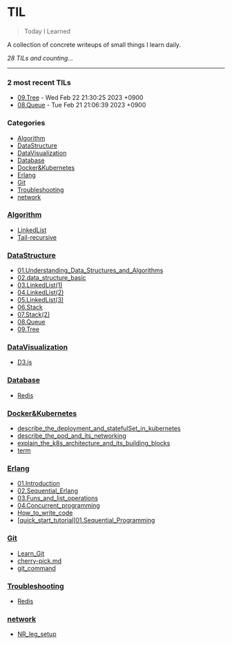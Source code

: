 # TIL
> Today I Learned


A collection of concrete writeups of small things I learn daily.


_28 TILs and counting..._

---

### 2 most recent TILs

- [09.Tree](DataStructure/09.Tree.md) - Wed Feb 22 21:30:25 2023 +0900
- [08.Queue](DataStructure/08.Queue.md) - Tue Feb 21 21:06:39 2023 +0900

### Categories

- [Algorithm](#Algorithm)
- [DataStructure](#DataStructure)
- [DataVisualization](#DataVisualization)
- [Database](#Database)
- [Docker&Kubernetes](#Docker&Kubernetes)
- [Erlang](#Erlang)
- [Git](#Git)
- [Troubleshooting](#Troubleshooting)
- [network](#network)

### [Algorithm](#Algorithm)
- [LinkedList](Algorithm/LinkedList.md)
- [Tail-recursive](Algorithm/Tail-recursive.md)

### [DataStructure](#DataStructure)
- [01.Understanding_Data_Structures_and_Algorithms](DataStructure/01.Understanding_Data_Structures_and_Algorithms.md)
- [02.data_structure_basic](DataStructure/02.data_structure_basic.md)
- [03.LinkedList(1)](DataStructure/03.LinkedList(1).md)
- [04.LinkedList(2)](DataStructure/04.LinkedList(2).md)
- [05.LinkedList(3)](DataStructure/05.LinkedList(3).md)
- [06.Stack](DataStructure/06.Stack.md)
- [07.Stack(2)](DataStructure/07.Stack(2).md)
- [08.Queue](DataStructure/08.Queue.md)
- [09.Tree](DataStructure/09.Tree.md)

### [DataVisualization](#DataVisualization)
- [D3.js](DataVisualization/D3.js.md)

### [Database](#Database)
- [Redis](Database/Redis.md)

### [Docker&Kubernetes](#Docker&Kubernetes)
- [describe_the_deployment_and_statefulSet_in_kubernetes](Docker&Kubernetes/describe_the_deployment_and_statefulSet_in_kubernetes.md)
- [describe_the_pod_and_its_networking](Docker&Kubernetes/describe_the_pod_and_its_networking.md)
- [explain_the_k8s_architecture_and_its_building_blocks](Docker&Kubernetes/explain_the_k8s_architecture_and_its_building_blocks.md)
- [term](Docker&Kubernetes/term.md)

### [Erlang](#Erlang)
- [01.Introduction](Erlang/01.Introduction.md)
- [02.Sequential_Erlang](Erlang/02.Sequential_Erlang.md)
- [03.Funs_and_list_operations](Erlang/03.Funs_and_list_operations.md)
- [04.Concurrent_programming](Erlang/04.Concurrent_programming.md)
- [How_to_write_code](Erlang/How_to_write_code.md)
- [[quick_start_tutorial]01.Sequential_Programming](Erlang/[quick_start_tutorial]01.Sequential_Programming.md)

### [Git](#Git)
- [Learn_Git](Git/Learn_Git.md)
- [cherry-pick.md](Git/cherry-pick.md)
- [git_command](Git/git_command.md)

### [Troubleshooting](#Troubleshooting)
- [Redis](Troubleshooting/Redis.md)

### [network](#network)
- [NR_leg_setup](network/NR_leg_setup.md)

[1]: https://simonwillison.net/2020/Apr/20/self-rewriting-readme/
[2]: https://github.com/jbranchaud/til

